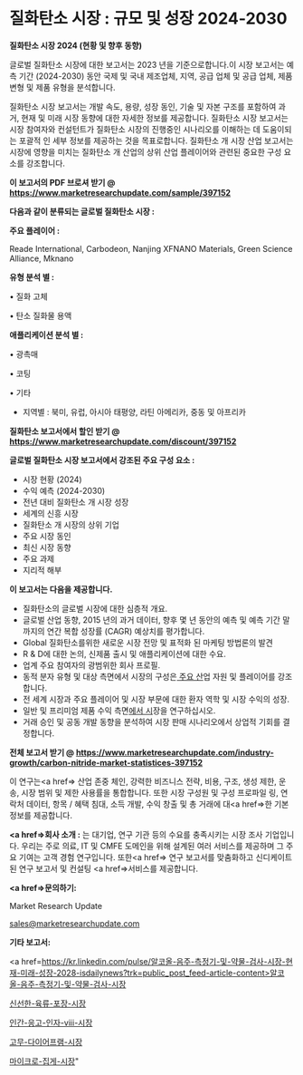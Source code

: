 # 질화탄소 시장 : 규모 및 성장 2024-2030

<strong>질화탄소 시장 2024 (현황 및 향후 동향)</strong>

글로벌 질화탄소 시장에 대한 보고서는 2023 년을 기준으로합니다.이 시장 보고서는 예측 기간 (2024-2030) 동안 국제 및 국내 제조업체, 지역, 공급 업체 및 공급 업체, 제품 변형 및 제품 유형을 분석합니다.

질화탄소 시장 보고서는 개발 속도, 용량, 성장 동인, 기술 및 자본 구조를 포함하여 과거, 현재 및 미래 시장 동향에 대한 자세한 정보를 제공합니다. 질화탄소 시장 보고서는 시장 참여자와 컨설턴트가 질화탄소 시장의 진행중인 시나리오를 이해하는 데 도움이되는 포괄적 인 세부 정보를 제공하는 것을 목표로합니다. 질화탄소 개 시장 산업 보고서는 시장에 영향을 미치는 질화탄소 개 산업의 상위 산업 플레이어와 관련된 중요한 구성 요소를 강조합니다.



<strong>이 보고서의 PDF 브로셔 받기 @ <a href=https://www.marketresearchupdate.com/sample/397152>https://www.marketresearchupdate.com/sample/397152</a></strong>



<strong>다음과 같이 분류되는 글로벌 질화탄소 시장 :</strong>



<strong>주요 플레이어 :</strong>

Reade International, Carbodeon, Nanjing XFNANO Materials, Green Science Alliance, Mknano



<strong>유형 분석 별 :</strong>

• 질화 고체

• 탄소 질화물 용액



<strong>애플리케이션 분석 별 :</strong>

• 광촉매

• 코팅

• 기타

<ul>
  <li>지역별 : 북미, 유럽, 아시아 태평양, 라틴 아메리카, 중동 및 아프리카</li>
</ul>


<strong>질화탄소 보고서에서 할인 받기 @ <a href=https://www.marketresearchupdate.com/discount/397152>https://www.marketresearchupdate.com/discount/397152</a></strong>



<strong>글로벌 질화탄소 시장 보고서에서 강조된 주요 구성 요소 :</strong>
<ul>
  <li>시장 현황 (2024)</li>
  <li>수익 예측 (2024-2030)</li>
  <li>전년 대비 질화탄소 개 시장 성장</li>
  <li>세계의 신흥 시장</li>
  <li>질화탄소 개 시장의 상위 기업</li>
  <li>주요 시장 동인</li>
  <li>최신 시장 동향</li>
  <li>주요 과제</li>
  <li>지리적 해부</li>
</ul>


<strong>이 보고서는 다음을 제공합니다.</strong>
<ul>
  <li>질화탄소의 글로벌 시장에 대한 심층적 개요.</li>
  <li>글로벌 산업 동향, 2015 년의 과거 데이터, 향후 몇 년 동안의 예측 및 예측 기간 말까지의 연간 복합 성장률 (CAGR) 예상치를 평가합니다.</li>
  <li>Global 질화탄소를위한 새로운 시장 전망 및 표적화 된 마케팅 방법론의 발견</li>
  <li>R &amp; D에 대한 논의, 신제품 출시 및 애플리케이션에 대한 수요.</li>
  <li>업계 주요 참여자의 광범위한 회사 프로필.</li>
  <li>동적 분자 유형 및 대상 측면에서 시장의 구성은<a href=> 주요 산</a>업 자원 및 플레이어를 강조합니다.</li>
  <li>전 세계 시장과 주요 플레이어 및 시장 부문에 대한 환자 역학 및 시장 수익의 성장.</li>
  <li>일반 및 프리미엄 제품 수익 측면<a href=>에서 시</a>장을 연구하십시오.</li>
  <li>거래 승인 및 공동 개발 동향을 분석하여 시장 판매 시나리오에서 상업적 기회를 결정합니다.</li>
</ul>



<strong>전체 보고서 받기 @ <a href=https://www.marketresearchupdate.com/industry-growth/carbon-nitride-market-statistices-397152>https://www.marketresearchupdate.com/industry-growth/carbon-nitride-market-statistices-397152</a></strong>

이 연구는<a href=> 산업 존중</a> 체인, 강력한 비즈니스 전략, 비용, 구조, 생성 제한, 운송, 시장 범위 및 제한 사용률을 통합합니다. 또한 시장 구성원 및 구성 프로파일 링, 연락처 데이터, 항목 / 혜택 침대, 소득 개발, 수익 창출 및 총 거래에 대<a href=>한 기본 </a>정보를 제공합니다.



<strong><a href=>회사 소</a>개 :</strong>
는 대기업, 연구 기관 등의 수요를 충족시키는 시장 조사 기업입니다. 우리는 주로 의료, IT 및 CMFE 도메인을 위해 설계된 여러 서비스를 제공하며 그 주요 기여는 고객 경험 연구입니다. 또한<a href=> 연구 보</a>고서를 맞춤화하고 신디케이트 된 연구 보고서 및 컨설팅 <a href=>서비스</a>를 제공합니다.



<strong><a href=>문의하기:</a></strong>

Market Research Update

sales@marketresearchupdate.com



<strong>기타 보고서:</strong>

<a href=https://kr.linkedin.com/pulse/알코올-음주-측정기-및-약물-검사-시장-현재-미래-성장-2028-isdailynews?trk=public_post_feed-article-content>알코올-음주-측정기-및-약물-검사-시장</a>

<a href=https://www.linkedin.com/pulse/신선한-육류-포장-시장-규모-및-성장-2023-isdailynews/>신선한-육류-포장-시장</a>

<a href=https://www.linkedin.com/pulse/인간-응고-인자-viii-시장-세분화-연구-및-목표-고객2029년-7vnvf/>인간-응고-인자-viii-시장</a>

<a href=https://www.linkedin.com/pulse/고무-다이어프램-시장-규모-및-성장-2023-analytics-avenue-adventures-24-ana-87ucf/>고무-다이어프램-시장</a>

<a href=https://www.linkedin.com/pulse/마이크로-집게-시장-동향-및-성장-전망-analytics-alchemy-360-analysis-zfhcf/>마이크로-집게-시장</a>"
